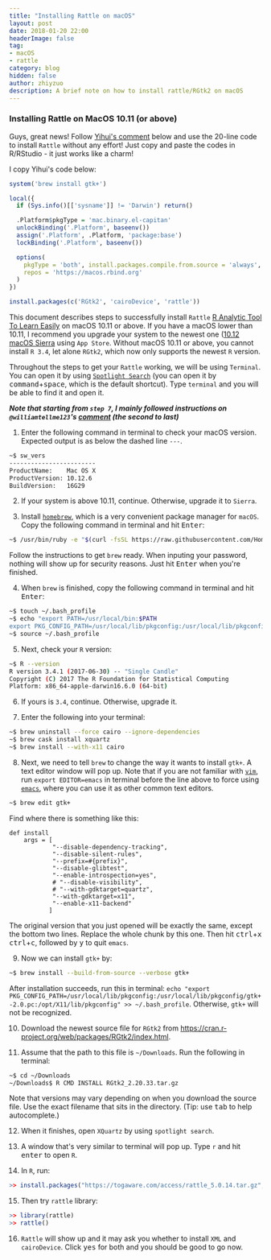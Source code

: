 ```yaml
---
title: "Installing Rattle on macOS"
layout: post
date: 2018-01-20 22:00
headerImage: false
tag:
- macOS
- rattle
category: blog
hidden: false
author: zhiyzuo
description: A brief note on how to install rattle/RGtk2 on macOS
---
```


### Installing Rattle on MacOS 10.11 (or above)

Guys, great news! Follow [Yihui's comment](http://disq.us/p/1t8amd6) below and use the 20-line code to install `Rattle` without any effort! Just copy and paste the codes in R/RStudio - it just works like a charm!

I copy Yihui's code below:

```R
system('brew install gtk+')

local({
  if (Sys.info()[['sysname']] != 'Darwin') return()

  .Platform$pkgType = 'mac.binary.el-capitan'
  unlockBinding('.Platform', baseenv())
  assign('.Platform', .Platform, 'package:base')
  lockBinding('.Platform', baseenv())

  options(
    pkgType = 'both', install.packages.compile.from.source = 'always',
    repos = 'https://macos.rbind.org'
  )
})

install.packages(c('RGtk2', 'cairoDevice', 'rattle'))
```

<div class="breaker"></div>

This document describes steps to successfully install `Rattle` [R Analytic Tool To Learn Easily](https://cran.r-project.org/web/packages/rattle/index.html) on macOS 10.11 or above. If you have a macOS lower than 10.11, I recommend you upgrade your system to the newest one ([10.12 macOS Sierra](https://itunes.apple.com/us/app/macos-sierra/id1127487414?mt=12) using `App Store`. Without macOS 10.11 or above, you cannot install `R 3.4`, let alone `RGtk2`, which now only supports the newest `R` version.

Throughout the steps to get your `Rattle` working, we will be using `Terminal`. You can open it by using [`Spotlight Search`](https://support.apple.com/en-us/HT204014) (you can open it by <kbd>command</kbd>+<kbd>space</kbd>, which is the default shortcut). Type `terminal` and you will be able to find it and open it.

___Note that starting from `step 7`, I mainly followed instructions on `@williamtellme123`'s [comment](https://gist.github.com/sebkopf/9405675) (the second to last)___

1. Enter the following command in terminal to check your macOS version. Expected output is as below the dashed line `---`.
```bash
~$ sw_vers
------------------------
ProductName:	Mac OS X
ProductVersion:	10.12.6
BuildVersion:	16G29
```

2. If your system is above 10.11, continue. Otherwise, upgrade it to `Sierra`.

3. Install [`homebrew`](https://brew.sh/), which is a very convenient package manager for `macOS`. Copy the following command in terminal and hit <kbd>Enter</kbd>:
```bash
~$ /usr/bin/ruby -e "$(curl -fsSL https://raw.githubusercontent.com/Homebrew/install/master/install)"
```
Follow the instructions to get `brew` ready. When inputing your password, nothing will show up for security reasons. Just hit <kbd>Enter</kbd> when you're finished.

4. When `brew` is finished, copy the following command in terminal and hit <kbd>Enter</kbd>:
```bash
~$ touch ~/.bash_profile
~$ echo "export PATH=/usr/local/bin:$PATH
export PKG_CONFIG_PATH=/usr/local/lib/pkgconfig:/usr/local/lib/pkgconfig/gtk+-2.0.pc:/opt/X11/lib/pkgconfig" >> ~/.bash_profile
~$ source ~/.bash_profile
```

5. Next, check your `R` version:
```bash
~$ R --version
R version 3.4.1 (2017-06-30) -- "Single Candle"
Copyright (C) 2017 The R Foundation for Statistical Computing
Platform: x86_64-apple-darwin16.6.0 (64-bit)
```

6. If yours is `3.4`, continue. Otherwise, upgrade it.

7. Enter the following into your terminal:
```bash
~$ brew uninstall --force cairo --ignore-dependencies
~$ brew cask install xquartz
~$ brew install --with-x11 cairo
```

8. Next, we need to tell `brew` to change the way it wants to install `gtk+`. A text editor window will pop up. Note that if you are not familiar with [`vim`](https://vim.sourceforge.io/), run `export EDITOR=emacs` in terminal before the line above to force using [`emacs`](https://www.gnu.org/software/emacs/), where you can use it as other common text editors.
```bash
~$ brew edit gtk+
```
Find where there is something like this:
```
def install
	args = [
            "--disable-dependency-tracking",
			"--disable-silent-rules",
			"--prefix=#{prefix}",
			"--disable-glibtest",
			"--enable-introspection=yes",
			# "--disable-visibility",
			# "--with-gdktarget=quartz",
			"--with-gdktarget=x11",
			"--enable-x11-backend"
		   ]
```
The original version that you just opened will be exactly the same, except the bottom two lines. Replace the whole chunk by this one. Then hit <kbd>ctrl</kbd>+<kbd>x</kbd> <kbd>ctrl</kbd>+<kbd>c</kbd>, followed by <kbd>y</kbd> to quit `emacs`.

9. Now we can install `gtk+` by:
```bash
~$ brew install --build-from-source --verbose gtk+
```
After installation succeeds, run this in terminal: `echo "export PKG_CONFIG_PATH=/usr/local/lib/pkgconfig:/usr/local/lib/pkgconfig/gtk+-2.0.pc:/opt/X11/lib/pkgconfig" >> ~/.bash_profile`. Otherwise, `gtk+` will not be recognized.

10. Download the newest source file for `RGtk2` from https://cran.r-project.org/web/packages/RGtk2/index.html.

11. Assume that the path to this file is `~/Downloads`. Run the following in terminal:
```bash
~$ cd ~/Downloads
~/Downloads$ R CMD INSTALL RGtk2_2.20.33.tar.gz
```
Note that versions may vary depending on when you download the source file. Use the exact filename that sits in the directory. (Tip: use <kbd>tab</kbd> to help autocomplete.)

12. When it finishes, open `XQuartz` by using `spotlight search`.

13. A window that's very similar to terminal will pop up. Type `r` and hit <kbd>enter</kbd> to open `R`.

14. In `R`, run:
```r
>> install.packages("https://togaware.com/access/rattle_5.0.14.tar.gz", repos=NULL, type="source")
```

15. Then try `rattle` library:
```r
>> library(rattle)
>> rattle()
```

16. `Rattle` will show up and it may ask you whether to install `XML` and `cairoDevice`. Click <kbd>yes</kbd> for both and you should be good to go now.
